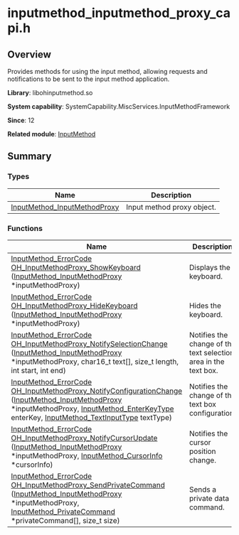 # inputmethod_inputmethod_proxy_capi.h


## Overview

Provides methods for using the input method, allowing requests and notifications to be sent to the input method application.

**Library**: libohinputmethod.so

**System capability**: SystemCapability.MiscServices.InputMethodFramework

**Since**: 12

**Related module**: [InputMethod](_input_method.md)


## Summary


### Types

| Name| Description| 
| -------- | -------- |
| [InputMethod_InputMethodProxy](_input_method.md#inputmethod_inputmethodproxy) | Input method proxy object.| 


### Functions

| Name| Description| 
| -------- | -------- |
| [InputMethod_ErrorCode](_input_method.md#inputmethod_errorcode) [OH_InputMethodProxy_ShowKeyboard](_input_method.md#oh_inputmethodproxy_showkeyboard) ([InputMethod_InputMethodProxy](_input_method.md#inputmethod_inputmethodproxy) \*inputMethodProxy) | Displays the keyboard.| 
| [InputMethod_ErrorCode](_input_method.md#inputmethod_errorcode) [OH_InputMethodProxy_HideKeyboard](_input_method.md#oh_inputmethodproxy_hidekeyboard) ([InputMethod_InputMethodProxy](_input_method.md#inputmethod_inputmethodproxy) \*inputMethodProxy) | Hides the keyboard.| 
| [InputMethod_ErrorCode](_input_method.md#inputmethod_errorcode) [OH_InputMethodProxy_NotifySelectionChange](_input_method.md#oh_inputmethodproxy_notifyselectionchange) ([InputMethod_InputMethodProxy](_input_method.md#inputmethod_inputmethodproxy) \*inputMethodProxy, char16_t text[], size_t length, int start, int end) | Notifies the change of the text selection area in the text box.| 
| [InputMethod_ErrorCode](_input_method.md#inputmethod_errorcode) [OH_InputMethodProxy_NotifyConfigurationChange](_input_method.md#oh_inputmethodproxy_notifyconfigurationchange) ([InputMethod_InputMethodProxy](_input_method.md#inputmethod_inputmethodproxy) \*inputMethodProxy, [InputMethod_EnterKeyType](_input_method.md#inputmethod_enterkeytype) enterKey, [InputMethod_TextInputType](_input_method.md#inputmethod_textinputtype) textType) | Notifies the change of the text box configuration.| 
| [InputMethod_ErrorCode](_input_method.md#inputmethod_errorcode) [OH_InputMethodProxy_NotifyCursorUpdate](_input_method.md#oh_inputmethodproxy_notifycursorupdate) ([InputMethod_InputMethodProxy](_input_method.md#inputmethod_inputmethodproxy) \*inputMethodProxy, [InputMethod_CursorInfo](_input_method.md#inputmethod_cursorinfo) \*cursorInfo) | Notifies the cursor position change.| 
| [InputMethod_ErrorCode](_input_method.md#inputmethod_errorcode) [OH_InputMethodProxy_SendPrivateCommand](_input_method.md#oh_inputmethodproxy_sendprivatecommand) ([InputMethod_InputMethodProxy](_input_method.md#inputmethod_inputmethodproxy) \*inputMethodProxy, [InputMethod_PrivateCommand](_input_method.md#inputmethod_privatecommand) \*privateCommand[], size_t size) | Sends a private data command.| 
